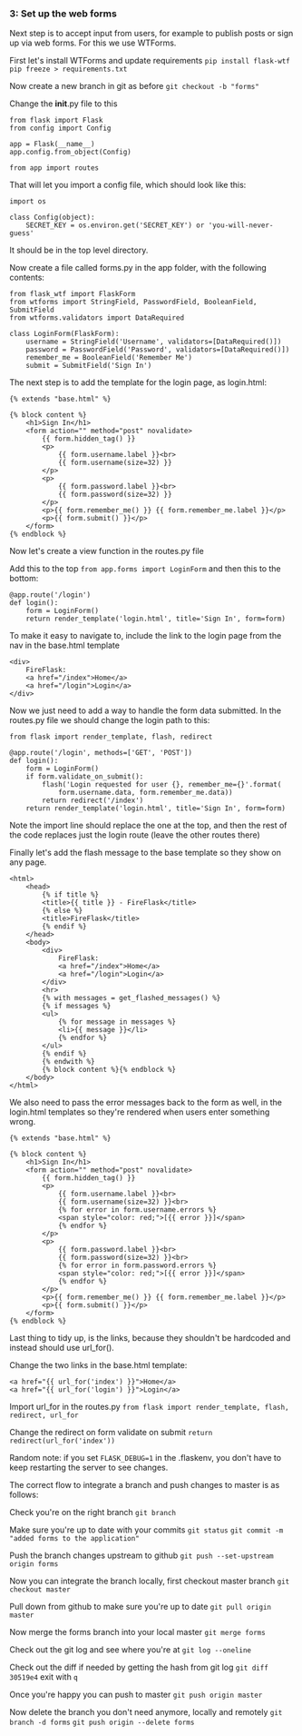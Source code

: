 ### 3: Set up the web forms
Next step is to accept input from users, for example to publish posts or sign up via web forms. For this we use WTForms.

First let's install WTForms and update requirements
`pip install flask-wtf`
`pip freeze > requirements.txt`

Now create a new branch in git as before
`git checkout -b "forms"`

Change the __init__.py file to this
```
from flask import Flask
from config import Config

app = Flask(__name__)
app.config.from_object(Config)

from app import routes
```

That will let you import a config file, which should look like this:
```
import os

class Config(object):
    SECRET_KEY = os.environ.get('SECRET_KEY') or 'you-will-never-guess'
```

It should be in the top level directory.

Now create a file called forms.py in the app folder, with the following contents:
```
from flask_wtf import FlaskForm
from wtforms import StringField, PasswordField, BooleanField, SubmitField
from wtforms.validators import DataRequired

class LoginForm(FlaskForm):
    username = StringField('Username', validators=[DataRequired()])
    password = PasswordField('Password', validators=[DataRequired()])
    remember_me = BooleanField('Remember Me')
    submit = SubmitField('Sign In')
```

The next step is to add the template for the login page, as login.html:
```
{% extends "base.html" %}

{% block content %}
    <h1>Sign In</h1>
    <form action="" method="post" novalidate>
        {{ form.hidden_tag() }}
        <p>
            {{ form.username.label }}<br>
            {{ form.username(size=32) }}
        </p>
        <p>
            {{ form.password.label }}<br>
            {{ form.password(size=32) }}
        </p>
        <p>{{ form.remember_me() }} {{ form.remember_me.label }}</p>
        <p>{{ form.submit() }}</p>
    </form>
{% endblock %}
```

Now let's create a view function in the routes.py file

Add this to the top
`from app.forms import LoginForm`
and then this to the bottom:
```
@app.route('/login')
def login():
    form = LoginForm()
    return render_template('login.html', title='Sign In', form=form)
```

To make it easy to navigate to, include the link to the login page from the nav in the base.html template

```
<div>
    FireFlask:
    <a href="/index">Home</a>
    <a href="/login">Login</a>
</div>
```

Now we just need to add a way to handle the form data submitted. In the routes.py file we should change the login path to this:
```
from flask import render_template, flash, redirect

@app.route('/login', methods=['GET', 'POST'])
def login():
    form = LoginForm()
    if form.validate_on_submit():
        flash('Login requested for user {}, remember_me={}'.format(
            form.username.data, form.remember_me.data))
        return redirect('/index')
    return render_template('login.html', title='Sign In', form=form)
```

Note the import line should replace the one at the top, and then the rest of the code replaces just the login route (leave the other routes there)

Finally let's add the flash message to the base template so they show on any page.

```
<html>
    <head>
        {% if title %}
        <title>{{ title }} - FireFlask</title>
        {% else %}
        <title>FireFlask</title>
        {% endif %}
    </head>
    <body>
        <div>
            FireFlask:
            <a href="/index">Home</a>
            <a href="/login">Login</a>
        </div>
        <hr>
        {% with messages = get_flashed_messages() %}
        {% if messages %}
        <ul>
            {% for message in messages %}
            <li>{{ message }}</li>
            {% endfor %}
        </ul>
        {% endif %}
        {% endwith %}
        {% block content %}{% endblock %}
    </body>
</html>
```

We also need to pass the error messages back to the form as well, in the login.html templates so they're rendered when users enter something wrong.

```
{% extends "base.html" %}

{% block content %}
    <h1>Sign In</h1>
    <form action="" method="post" novalidate>
        {{ form.hidden_tag() }}
        <p>
            {{ form.username.label }}<br>
            {{ form.username(size=32) }}<br>
            {% for error in form.username.errors %}
            <span style="color: red;">[{{ error }}]</span>
            {% endfor %}
        </p>
        <p>
            {{ form.password.label }}<br>
            {{ form.password(size=32) }}<br>
            {% for error in form.password.errors %}
            <span style="color: red;">[{{ error }}]</span>
            {% endfor %}
        </p>
        <p>{{ form.remember_me() }} {{ form.remember_me.label }}</p>
        <p>{{ form.submit() }}</p>
    </form>
{% endblock %}
```

Last thing to tidy up, is the links, because they shouldn't be hardcoded and instead should use url_for().

Change the two links in the base.html template:
```
<a href="{{ url_for('index') }}">Home</a>
<a href="{{ url_for('login') }}">Login</a>
```

Import url_for in the routes.py
`from flask import render_template, flash, redirect, url_for`

Change the redirect on form validate on submit
`return redirect(url_for('index'))`


Random note: if you set `FLASK_DEBUG=1` in the .flaskenv, you don't have to keep restarting the server to see changes.

The correct flow to integrate a branch and push changes to master is as follows:

Check you're on the right branch
`git branch`

Make sure you're up to date with your commits
`git status`
`git commit -m "added forms to the application"`

Push the branch changes upstream to github
`git push --set-upstream origin forms`

Now you can integrate the branch locally, first checkout master branch
`git checkout master`

Pull down from github to make sure you're up to date
`git pull origin master`

Now merge the forms branch into your local master
`git merge forms`

Check out the git log and see where you're at
`git log --oneline`

Check out the diff if needed by getting the hash from git log
`git diff 30519e4`
exit with `q`

Once you're happy you can push to master
`git push origin master`

Now delete the branch you don't need anymore, locally and remotely
`git branch -d forms`
`git push origin --delete forms`